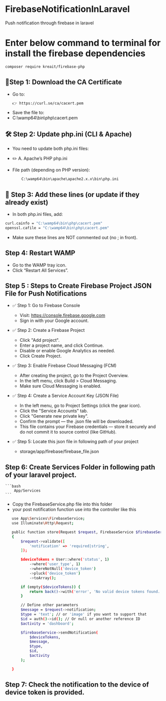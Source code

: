 # FirebaseNotificationInLaravel
Push notification through firebase in laravel

# Enter below command to terminal for install the firebase dependencies

```bash
composer require kreait/firebase-php
```
## 🔧Step 1: Download the CA Certificate
 - Go to:
    ```bash
    👉 https://curl.se/ca/cacert.pem
    ```
 - Save the file to:
 - C:\wamp64\bin\php\cacert.pem

## 🛠️ Step 2: Update php.ini (CLI & Apache)
 - You need to update both php.ini files:

 - ✏️ A. Apache’s PHP php.ini
 - File path (depending on PHP version):

    ```bash
        C:\wamp64\bin\apache\apache2.x.x\bin\php.ini
    ```  

## 🧩 Step 3: Add these lines (or update if they already exist)
 - In both php.ini files, add:
```bash
curl.cainfo = "C:\wamp64\bin\php\cacert.pem"
openssl.cafile = "C:\wamp64\bin\php\cacert.pem"
```
 - Make sure these lines are NOT commented out (no ; in front).

## Step 4: Restart WAMP
 - Go to the WAMP tray icon.
 - Click “Restart All Services”.

## Step 5 : Steps to Create Firebase Project JSON File for Push Notifications
 - ✅ Step 1: Go to Firebase Console
    - Visit: https://console.firebase.google.com
    - Sign in with your Google account.

 - ✅ Step 2: Create a Firebase Project
    - Click "Add project".
    - Enter a project name, and click Continue.
    - Disable or enable Google Analytics as needed.
    - Click Create Project.

 - ✅ Step 3: Enable Firebase Cloud Messaging (FCM)
    - After creating the project, go to the Project Overview.
    - In the left menu, click Build > Cloud Messaging.
    - Make sure Cloud Messaging is enabled.

 - ✅ Step 4: Create a Service Account Key (JSON File)
    - In the left menu, go to Project Settings (click the gear icon).
    - Click the "Service Accounts" tab.
    - Click "Generate new private key".
    - Confirm the prompt — the .json file will be downloaded.
    - This file contains your Firebase credentials — store it securely and do not commit it to source control (like GitHub).
 - ✅ Step 5: Locate this json file in following path of your project
    - storage/app/firebase/firebase_file.json

## Step 6: Create Services Folder in following path of your laravel project.

    ```bash
        App/Services
    ```
 - Copy the FirebaseService.php file into this folder
 - your post notification function use into the controller like this 

 ```bash
    use App\Services\FirebaseService;
    use Illuminate\Http\Request;

    public function store(Request $request, FirebaseService $firebaseService)
    {
        $request->validate([
            'notification' => 'required|string',
        ]);

        $deviceTokens = User::where('status', 1)
            ->where('user_type', 1)
            ->whereNotNull('device_token')
            ->pluck('device_token')
            ->toArray();

        if (empty($deviceTokens)) {
            return back()->with('error', 'No valid device tokens found.');
        }

        // Define other parameters
        $message = $request->notification;
        $type = 'text'; // or 'image' if you want to support that
        $id = auth()->id(); // Or null or another reference ID
        $activity = 'dashboard';

        $firebaseService->sendNotification(
            $deviceTokens,
            $message,
            $type,
            $id,
            $activity
        );

    }

 ```

## Step 7: Check the notification to the device of device token is provided.
    
